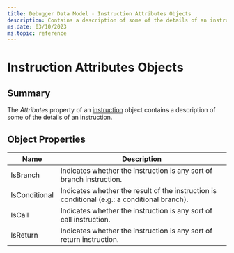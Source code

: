 ```yaml
---
title: Debugger Data Model - Instruction Attributes Objects
description: Contains a description of some of the details of an instruction.
ms.date: 03/10/2023
ms.topic: reference
---
```

# Instruction Attributes Objects

## Summary

The *Attributes* property of an [instruction](dbgmodel-object-instruction.md) object contains a description of some of the details of an instruction.

## Object Properties

|Name|Description|
|--- |--- |
|IsBranch|Indicates whether the instruction is any sort of branch instruction.|
|IsConditional|Indicates whether the result of the instruction is conditional (e.g.: a conditional branch).|
|IsCall|Indicates whether the instruction is any sort of call instruction.|
|IsReturn|Indicates whether the instruction is any sort of return instruction.|
